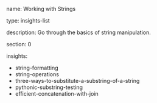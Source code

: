 name: Working with Strings

type: insights-list

description: Go through the basics of string manipulation.

section: 0

insights:
  - string-formatting
  - string-operations
  - three-ways-to-substitute-a-substring-of-a-string
  - pythonic-substring-testing
  - efficient-concatenation-with-join
